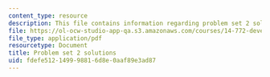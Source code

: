 ```yaml
---
content_type: resource
description: This file contains information regarding problem set 2 solution.
file: https://ol-ocw-studio-app-qa.s3.amazonaws.com/courses/14-772-development-economics-macroeconomics-spring-2013/fdefe512149998816d8e0aaf89e3ad87_MIT14_772S13_pset2_sol.pdf
file_type: application/pdf
resourcetype: Document
title: Problem set 2 solutions
uid: fdefe512-1499-9881-6d8e-0aaf89e3ad87
---
```

